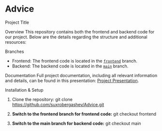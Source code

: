 # Advice

Project Title

Overview
This repository contains both the frontend and backend code for our project. Below are the details regarding the structure and additional resources:

Branches
- Frontend: The frontend code is located in the [`frontend`](https://github.com/suxrobergashev/Advice/tree/frontend) branch.
- Backend: The backend code is located in the [`main`](https://github.com/suxrobergashev/Advice/tree/main) branch.

Documentation
Full project documentation, including all relevant information and details, can be found in this presentation: [Project Presentation](https://www.canva.com/design/DAGRYFIOw5s/e4Adrx45dSZ7THfxOGETjg/view?utm_content=DAGRYFIOw5s&utm_campaign=designshare&utm_medium=link&utm_source=editor).

Installation & Setup
1. Clone the repository:
   git clone https://github.com/suxrobergashev/Advice.git
   
2. **Switch to the frontend branch for frontend code:**
   git checkout frontend
   
3. **Switch to the main branch for backend code:**
   git checkout main
   
